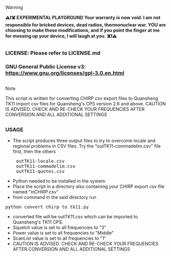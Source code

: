 
> [!WARNING]  
> **⚠️❗☠️  EXPERIMENTAL PLAYGROUND 
>Your warranty is now void. I am not responsible for bricked devices, dead radios, thermonuclear war. YOU are choosing to make these modifications, and if you point the finger at me for messing up your device, I will laugh at you. ☠️❗⚠️**
>
##
### LICENSE: Please refer to LICENSE.md
### GNU General Public License v3: https://www.gnu.org/licenses/gpl-3.0.en.html
##
> [!NOTE]  
> This script is written for converting CHIRP csv export files to Quansheng TK11 import csv files for Quansheng's CPS version 2.6 and above. CAUTION IS ADVISED. CHECK AND RE-CHECK YOUR FREQUENCIES AFTER CONVERSION AND ALL ADDITIONAL SETTINGS
##
### USAGE
- The script produces three output files to try to overcome locale and regional problems in CSV files. Try the "outTK11-commadelim.csv" file first, then the others
 <pre>    outTK11-locale.csv
    outTK11-commadelim.csv
    outTK11-quotes.csv</pre>

- Python needed to be installed in the system
- Place the script in a directory also containing your CHIRP export csv file named "inCHIRP.csv"
- from command in the said directory run
<pre>python convert_chirp_to_tk11.py</pre>

- converted file will be outTK11.csv which can be imported to Quansheng's TK11 CPS. 
- Squelch value is set to all frequencies to "3"
- Power value is set to all frequencies to "Middle"
- ScanList value is set to all frequencies to "1"
- CAUTION IS ADVISED. CHECK AND RE-CHECK YOUR FREQUENCIES AFTER CONVERSION AND ALL ADDITIONAL SETTINGS

